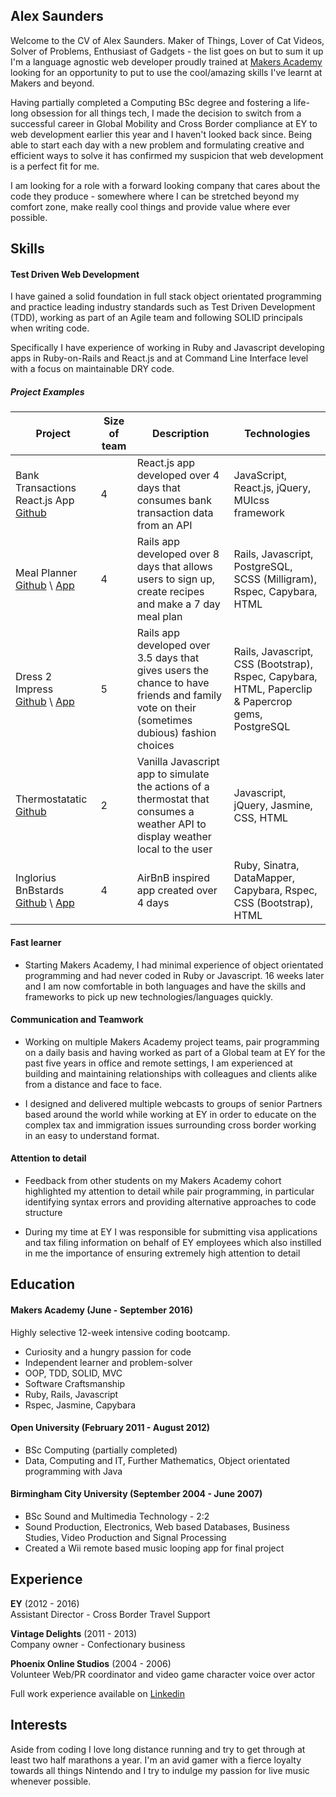 ## Alex Saunders

Welcome to the CV of Alex Saunders. Maker of Things, Lover of Cat Videos, Solver of Problems, Enthusiast of Gadgets - the list goes on but to sum it up I'm a language agnostic web developer proudly trained at [Makers Academy](http://www.makersacademy.com/) looking for an opportunity to put to use the cool/amazing skills I've learnt at Makers and beyond.

Having partially completed a Computing BSc degree and fostering a life-long obsession for all things tech, I made the decision to switch from a successful career in Global Mobility and Cross Border compliance at EY to web development earlier this year and I haven't looked back since. Being able to start each day with a new problem and formulating creative and efficient ways to solve it has confirmed my suspicion that web development is a perfect fit for me.

I am looking for a role with a forward looking company that cares about the code they produce - somewhere where I can be stretched beyond my comfort zone, make really cool things and provide value where ever possible.

## Skills

#### Test Driven Web Development

I have gained a solid foundation in full stack object orientated programming and practice leading industry standards such as Test Driven Development (TDD), working as part of an Agile team and following SOLID principals when writing code.

Specifically I have experience of working in Ruby and Javascript developing apps in Ruby-on-Rails and React.js and at Command Line Interface level with a focus on maintainable DRY code.

##### Project Examples
| Project | Size of team | Description | Technologies |
|---------|--------|-------------|--------------|
| Bank Transactions React.js App<br>[Github](https://github.com/acsauk/react_api) |4| React.js app developed over 4 days that consumes bank transaction data from an API | JavaScript, React.js, jQuery, MUIcss framework |
| Meal Planner<br>[Github](https://github.com/joseck0510/meal_planner) \ [App](https://meal-planner-ma.herokuapp.com/) |4| Rails app developed over 8 days that allows users to sign up, create recipes and make a 7 day meal plan | Rails, Javascript, PostgreSQL, SCSS (Milligram), Rspec, Capybara, HTML |
| Dress 2 Impress<br> [Github](https://github.com/jonnymoore12/dress_2_impress) \ [App](https://dress-2-impress-acsauk.herokuapp.com/dilemmas) | 5 | Rails app developed over 3.5 days that gives users the chance to have friends and family vote on their (sometimes dubious) fashion choices | Rails, Javascript, CSS (Bootstrap), Rspec, Capybara, HTML, Paperclip & Papercrop gems, PostgreSQL |
| Thermostatatic<br> [Github](https://github.com/acsauk/thermostat_js) | 2 | Vanilla Javascript app to simulate the actions of a thermostat that consumes a weather API to display weather local to the user | Javascript, jQuery, Jasmine, CSS, HTML |
| Inglorius BnBstards<br> [Github](https://github.com/samjbro/inglourious-BnBsterds) \ [App](https://inglourious-bnbsterds.herokuapp.com/) | 4 | AirBnB inspired app created over 4 days | Ruby, Sinatra, DataMapper, Capybara, Rspec, CSS (Bootstrap), HTML |

#### Fast learner

- Starting Makers Academy, I had minimal experience of object orientated programming and had never coded in Ruby or Javascript. 16 weeks later and I am now comfortable in both languages and have the skills and frameworks to pick up new technologies/languages quickly.

#### Communication and Teamwork

- Working on multiple Makers Academy project teams, pair programming on a daily basis and having worked as part of a Global team at EY for the past five years in office and remote settings, I am experienced at building and maintaining relationships with colleagues and clients alike from a distance and face to face.

- I designed and delivered multiple webcasts to groups of senior Partners based around the world while working at EY in order to educate on the complex tax and immigration issues surrounding cross border working in an easy to understand format.

#### Attention to detail

- Feedback from other students on my Makers Academy cohort highlighted my attention to detail while pair programming, in particular identifying syntax errors and providing alternative approaches to code structure

- During my time at EY I was responsible for submitting visa applications and tax filing information on behalf of EY employees which also instilled in me the importance of ensuring extremely high attention to detail

## Education

#### Makers Academy (June - September 2016)

Highly selective 12-week intensive coding bootcamp.

- Curiosity and a hungry passion for code
- Independent learner and problem-solver
- OOP, TDD, SOLID, MVC
- Software Craftsmanship
- Ruby, Rails, Javascript
- Rspec, Jasmine, Capybara

#### Open University (February 2011 - August 2012)

- BSc Computing (partially completed)
- Data, Computing and IT, Further Mathematics, Object orientated programming with Java

#### Birmingham City University (September 2004 - June 2007)

- BSc Sound and Multimedia Technology - 2:2
- Sound Production, Electronics, Web based Databases, Business Studies, Video Production and Signal Processing
- Created a Wii remote based music looping app for final project

## Experience

**EY** (2012 - 2016)    
Assistant Director - Cross Border Travel Support

**Vintage Delights** (2011 - 2013)    
Company owner - Confectionary business

**Phoenix Online Studios** (2004 - 2006)   
Volunteer Web/PR coordinator and video game character voice over actor

Full work experience available on [Linkedin](https://uk.linkedin.com/in/alex-saunders-b027b115)

## Interests

Aside from coding I love long distance running and try to get through at least two half marathons a year. I'm an avid gamer with a fierce loyalty towards all things Nintendo and I try to indulge my passion for live music whenever possible.
